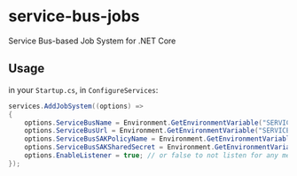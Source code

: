 # service-bus-jobs

Service Bus-based Job System for .NET Core

## Usage

in your `Startup.cs`, in `ConfigureServices`:

```cs
services.AddJobSystem((options) =>
{
	options.ServiceBusName = Environment.GetEnvironmentVariable("SERVICE_BUS_NAME");
	options.ServiceBusUrl = Environment.GetEnvironmentVariable("SERVICE_BUS_URL");
	options.ServiceBusSAKPolicyName = Environment.GetEnvironmentVariable("SERVICE_BUS_SAK_POLICYNAME");
	options.ServiceBusSAKSharedSecret = Environment.GetEnvironmentVariable("SERVICE_BUS_SAK_SHAREDSECRET");
	options.EnableListener = true; // or false to not listen for any messages in this role
});
```
